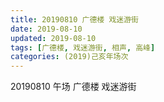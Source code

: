 ```yaml
---
title: 20190810 广德楼 戏迷游街
date: 2019-08-10
updated: 2019-08-10
tags: [广德楼, 戏迷游街, 相声, 高峰]
categories: (2019)己亥年场次
---
```

20190810 午场 广德楼 戏迷游街